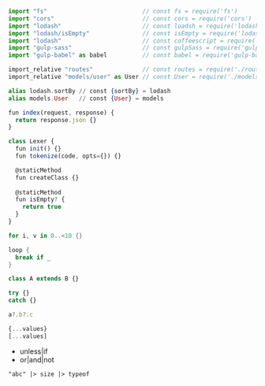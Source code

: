 ```javascript
import "fs"                           // const fs = require('fs')
import "cors"                         // const cors = require('cors')
import "lodash"                       // const loadsh = require('lodash')
import "lodash/isEmpty"               // const isEmpty = require('lodash/isEmpty')
import "lodash"                       // const coffeescript = require('coffeescript')
import "gulp-sass"                    // const gulpSass = require('gulp-sass')
import "gulp-babel" as babel          // const babel = require('gulp-babel')
```

```javascript
import_relative "routes"              // const routes = require('./routes')
import_relative "models/user" as User // const User = require('./models/user')
```

```elixir
alias lodash.sortBy // const {sortBy} = lodash
alias models.User   // const {User} = models
```

```javascript
fun index(request, response) {
  return response.json {}
}
```

```javascript
class Lexer {
  fun init() {}
  fun tokenize(code, opts={}) {}

  @staticMethod
  fun createClass {}
  
  @staticMethod
  fun isEmpty? {
    return true
  }
}
```

```swift
for i, v in 0..<10 {}
```

```swift
loop {
  break if _
}
```

```javascript
class A extends B {}
```

```javascript
try {}
catch {}
```

```javascript
a?.b?.c
```

```javascript
{...values}
[...values]
```

* unless|if
* or|and|not

```
"abc" |> size |> typeof
```
